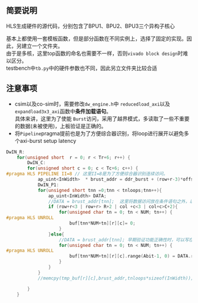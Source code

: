 ## 简要说明
HLS生成硬件的源代码，分别包含了BPU1、BPU2、BPU3三个异构子核心

基本上都使用一套模板函数，但是部分函数在不同实例上，选择了固定的实现。因此，另建立一个文件夹。    
由于是多核，这里top函数的命名也需要不一样，否则```vivado block design```时难以区分。   
testbench中```tb.py```中的硬件参数也不同，因此另立文件夹比较合适  

## 注意事项

- csim以及co-sim时，需要修改```dw_engine.h```中 ```reducedload_axi```以及```expandload3x3_axi```函数中**条件加载语句**。   
具体来讲，这里为了使能 ```Burst```访问，采用了越界模式，多读取了一些不重要的数据(未被使用)，上板验证是正确的。  
- 将```Pipeline```pragma提前也是为了方便综合器识别，将loop进行展开以避免多个axi-burst setup latency
```C++
DwIN_R:
	for(unsigned short  r = 0; r < Tr+6; r++) {
		DwIN_C:
		for(unsigned short c = 0; c < Tc+6; c++) {
#pragma HLS PIPELINE II=8 // 这里II=8是为了方便综合器识别连续访问。
			ap_uint<InWidth>  * brust_addr = ddr_burst + (row+r-3)*offsetR*tnloops + (col+c-3)*offsetC*tnloops + ch*tnloops;
			DwIN_P1:
			for(unsigned short tnn =0;tnn < tnloops;tnn++){
				ap_uint<InWidth> DATA;
				//DATA = brust_addr[tnn];  这里将数据访问放在条件语句之外，以使能Burst访问。由于数组越界，不能进行co-sim，但是不影响实际部署的正确性。
				if (row+r<3 | row+r> R+2 | col +c<3 | col+c>C+2){
					for(unsigned char tn = 0; tn < NUM; tn++) {
#pragma HLS UNROLL
						buf[tnn*NUM+tn][r][c]= 0;
					}
				}else{
					//DATA = brust_addr[tnn]; 早期验证功能正确性时，可以写在条件循环里面。
					for(unsigned char tn = 0; tn < NUM; tn++) {
#pragma HLS UNROLL
						buf[tnn*NUM+tn][r][c].range(Abit-1, 0) = DATA.range( (tn+1)*Abit-1, tn*Abit);
					}
				}
			}
			//memcpy(tmp_buf[r][c],brust_addr,tnloops*sizeof(InWidth));

		}
	}
```


